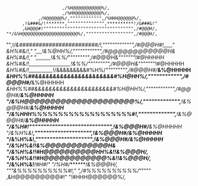                          ,/%H@@@@@@@@@@@%/,                                 
                         ,/%HH@@@@@@@@@@%/,                                 
                ,/H@@@@@@%/,"""""""""""",/%HHH@@@@@@%/,                     
          ,!&###&/!*******,"""""""""""""",**********!/&###&!"               
          ,&H@@@#!"""""""""""""""""""""""""""""""""",/#@@@H/,               
    "*/&%H@@@@@@@@@@@@@@@@@@@@@%/,"""""""""""""""""",/#@@@H/,               
 "",*!/&########################/!****,""""""""""""",/#@@@H#!,,,,,*,"       
 *&H%#&/!*,"              ",,,,!&%@HH%/,"""""""""""",/#@@@@@@@@@@@@H&*      
 *&H%#&/!*,"              ",,,,,,,,,,!&%%/*""""""""",/#@@@H&*"""""""!#@HHHHH
 *&H%#&/!,,,,,,,,,,,,,,,,,,,,,,,,,,,,!&%%/*""""""""",/#@@@H&*"""""""!#@HHHHH
 *&H%#&/!,,,,,,,,,,,,,,,,*!/&&&&&&&&&#%H%/*""""""""",/#@@@H#/*******&%@HHHHH
 *&HH%%##&&&&&&&&&&&&&&&&&&&&&&#%H@HH%/,"""""""""""",/#@@@H#/*******&%@HHHHH
 *&HH%%##&&&&&&&&&&&&&&&&&&&&&&#%H@HH%/,"""""""""""",/#@@@H#/*******&%@HHHHH
    "*/&%H@@@@@@@@@@@@@@@@@@@@@%/,""""""""""""",****!&%@@@H#/*******&%@HHHHH
    "*/&%HHH%%%%%%%%%%%%%%%%%%%#!,""""""""""""",****!&%@@@H#/*******&%@HHHHH
    "*/&%H#!""""""""""""""""""""""""""""",**********!&%@@@H#/*******&%@HHHHH
    "*/&%H%&!****,"""""""""""""""""""",*************!&%@@@H#/*******&%@HHHHH
    "*/&%H%&!****,"""""""""""""""""""",*************!&%@@@H#/*******&%@HHHHH
    "*/&%H%&!***************************************!&%@@@@@@@@@@@@H&*      
    "*/&%H%&!*********!#H@@@@@@@@@@HH%&!************!&%@@@H/,               
    "*/&%H%&!*********!#H@@@@@@@@@@@@%&!************!&%@@@H/,               
    "*/&%H%&!*********!#H#!"         "/%H#/*********!&%@@@H/,               
       """*&%%%%%%%%%%#!,"             ",/#%%%%%%%%%%/*"""""                
          ,&H@@@@@@@@@#!"               "!#HHH@@@@@@%/,                     
